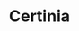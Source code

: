 ---
layout: startup_page
title: "Certinia"
id: "certinia.com"
permalink: "/certiniacertinia.com04122025/"
website: "https://www.certinia.com/"
funding_round: "Growth Round"
funding_amount: ""
investors: "TA Associates, Haveli Investments, L.P."
about: "Certinia provides Professional Services Automation (PSA), Customer Success, and Finance & Accounting software solutions. Its platform connects all aspects of customer-facing operations, from estimation to delivery and financial planning, enabling organizations to deliver customer value with certainty. They serve over 1,400 customers in more than 30 countries."
markets: "Software, Professional Services Automation, Customer Success, Finance & Accounting, Cloud Computing, Financial Services, SaaS, Enterprise Resource Planning (ERP), Human Resources"
hq: "Austin, Texas, United States"
founded_year: "2009"
linkedin: "https://www.linkedin.com/company/certinia"
twitter: "https://x.com/certiniainc"
instagram: ""
facebook: "https://www.facebook.com/certinia"
crunchbase: "https://www.crunchbase.com/organization/certinia"
pitchbook: "https://pitchbook.com/profiles/company/62619-40"

# SEO Optimization
meta_title: "Certinia - Growth Round"
meta_description: "Certinia, Certinia provides Professional Services Automation (PSA), Customer Success, and Finance & Accounting software solutions. Its platform connects all asp..."
meta_keywords: "Certinia, Software, Professional Services Automation, Customer Success, Finance & Accounting, Cloud Computing, Financial Services, SaaS, Enterprise Resource Planning (ERP), Human Resources, Growth Round funding"
canonical_url: "https://pkprojectstartups.github.io/projectstartups.com/certiniacertinia.com04122025/"
---